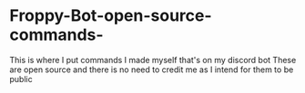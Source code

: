 # Froppy-Bot-open-source-commands-
This is where I put commands I made myself that's on my discord bot
These are open source and there is no need to credit me as I intend for them to be public
